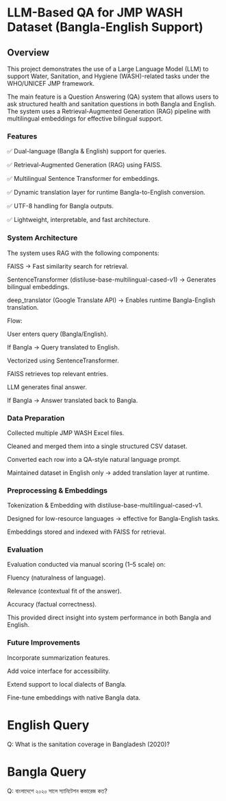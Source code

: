 # **LLM-Based QA for JMP WASH Dataset (Bangla-English Support)**

## **Overview**

This project demonstrates the use of a Large Language Model (LLM) to support Water, Sanitation, and Hygiene (WASH)-related tasks under the WHO/UNICEF JMP framework.

The main feature is a Question Answering (QA) system that allows users to ask structured health and sanitation questions in both Bangla and English. The system uses a Retrieval-Augmented Generation (RAG) pipeline with multilingual embeddings for effective bilingual support.

### **Features**

✅ Dual-language (Bangla & English) support for queries.

✅ Retrieval-Augmented Generation (RAG) using FAISS.

✅ Multilingual Sentence Transformer for embeddings.

✅ Dynamic translation layer for runtime Bangla-to-English conversion.

✅ UTF-8 handling for Bangla outputs.

✅ Lightweight, interpretable, and fast architecture.


### **System Architecture**

The system uses RAG with the following components:

FAISS → Fast similarity search for retrieval.

SentenceTransformer (distiluse-base-multilingual-cased-v1) → Generates bilingual embeddings.

deep_translator (Google Translate API) → Enables runtime Bangla-English translation.

Flow:

User enters query (Bangla/English).

If Bangla → Query translated to English.

Vectorized using SentenceTransformer.

FAISS retrieves top relevant entries.

LLM generates final answer.

If Bangla → Answer translated back to Bangla.

### **Data Preparation**

Collected multiple JMP WASH Excel files.

Cleaned and merged them into a single structured CSV dataset.

Converted each row into a QA-style natural language prompt.

Maintained dataset in English only → added translation layer at runtime.

### **Preprocessing & Embeddings**

Tokenization & Embedding with distiluse-base-multilingual-cased-v1.

Designed for low-resource languages → effective for Bangla-English tasks.

Embeddings stored and indexed with FAISS for retrieval.

### **Evaluation**

Evaluation conducted via manual scoring (1–5 scale) on:

Fluency (naturalness of language).

Relevance (contextual fit of the answer).

Accuracy (factual correctness).

This provided direct insight into system performance in both Bangla and English.


### **Future Improvements**

Incorporate summarization features.

Add voice interface for accessibility.

Extend support to local dialects of Bangla.

Fine-tune embeddings with native Bangla data.


# English Query
Q: What is the sanitation coverage in Bangladesh (2020)?

# Bangla Query
Q: বাংলাদেশে ২০২০ সালে স্যানিটেশন কভারেজ কত?













